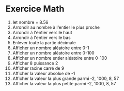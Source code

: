 # Exercice Math
1. let nombre = 8.56
2.  Arrondir au nombre à l'entier le plus proche
3.  Arrondir à l'entier vers le haut
4.  Arrondir à l'entier vers le bas
5.  Enlever toute la partie décimale
6.  Afficher un nombre aléatoire entre 0-1
7.  Afficher un nombre aléatoire entre 0-100
8.  Afficher un nombre entier aléatoire entre 0-100
9.  Afficher 8 puissance 2
10.  Afficher racine carré de 9
11. Afficher la valeur absolue de -1
12. Afficher la valeur la plus grande parmi -2, 1000, 8, 57
13.  Afficher la valeur la plus petite parmi -2, 1000, 8, 57